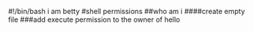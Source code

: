 #!/bin/bash
i am betty
#shell permissions
##who am i
####create empty file
###add execute permission to the owner of hello
